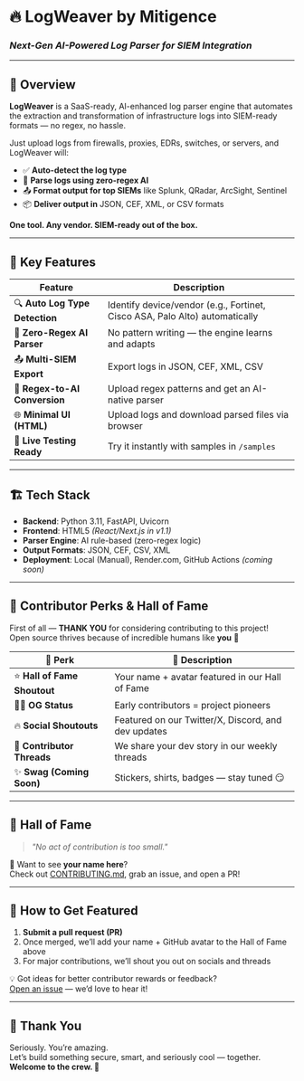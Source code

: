 # 🔥 LogWeaver by Mitigence  
### *Next-Gen AI-Powered Log Parser for SIEM Integration*

---

## 🚀 Overview

**LogWeaver** is a SaaS-ready, AI-enhanced log parser engine that automates the extraction and transformation of infrastructure logs into SIEM-ready formats — no regex, no hassle.

Just upload logs from firewalls, proxies, EDRs, switches, or servers, and LogWeaver will:

- ✅ **Auto-detect the log type**
- 🧠 **Parse logs using zero-regex AI**
- 📤 **Format output for top SIEMs** like Splunk, QRadar, ArcSight, Sentinel
- 📦 **Deliver output in** JSON, CEF, XML, or CSV formats

**One tool. Any vendor. SIEM-ready out of the box.**

---

## 🧠 Key Features

| Feature | Description |
|--------|-------------|
| 🔍 **Auto Log Type Detection** | Identify device/vendor (e.g., Fortinet, Cisco ASA, Palo Alto) automatically |
| 🧠 **Zero-Regex AI Parser**    | No pattern writing — the engine learns and adapts |
| 📤 **Multi-SIEM Export**       | Export logs in JSON, CEF, XML, CSV |
| 🔁 **Regex-to-AI Conversion**  | Upload regex patterns and get an AI-native parser |
| 🌐 **Minimal UI (HTML)**       | Upload logs and download parsed files via browser |
| 🧪 **Live Testing Ready**      | Try it instantly with samples in `/samples` |

---

## 🏗️ Tech Stack

- **Backend**: Python 3.11, FastAPI, Uvicorn  
- **Frontend**: HTML5 *(React/Next.js in v1.1)*  
- **Parser Engine**: AI rule-based (zero-regex logic)  
- **Output Formats**: JSON, CEF, CSV, XML  
- **Deployment**: Local (Manual), Render.com, GitHub Actions *(coming soon)*

---

## 🌟 Contributor Perks & Hall of Fame

First of all — **THANK YOU** for considering contributing to this project!  
Open source thrives because of incredible humans like **you** 💛

| 🎁 Perk                     | 💬 Description |
|----------------------------|----------------|
| ⭐ **Hall of Fame Shoutout** | Your name + avatar featured in our Hall of Fame |
| 🧙‍♂️ **OG Status**          | Early contributors = project pioneers |
| 🔥 **Social Shoutouts**     | Featured on our Twitter/X, Discord, and dev updates |
| 🧵 **Contributor Threads**  | We share your dev story in our weekly threads |
| ✨ **Swag (Coming Soon)**   | Stickers, shirts, badges — stay tuned 😏 |

---

## 💖 Hall of Fame

> _"No act of contribution is too small."_

<!-- ALL-CONTRIBUTORS-LIST:START - Do not remove or modify this section -->
<!-- ALL-CONTRIBUTORS-LIST:END -->

📌 Want to see **your name here**?  
Check out [CONTRIBUTING.md](./CONTRIBUTING.md), grab an issue, and open a PR!

---

## 🚀 How to Get Featured

1. **Submit a pull request (PR)**  
2. Once merged, we’ll add your name + GitHub avatar to the Hall of Fame above  
3. For major contributions, we’ll shout you out on socials and threads

💡 Got ideas for better contributor rewards or feedback?  
[Open an issue](https://github.com/your-repo/issues/new?template=feedback.yml) — we’d love to hear it!

---

## 🙌 Thank You

Seriously. You’re amazing.  
Let’s build something secure, smart, and seriously cool — together.  
**Welcome to the crew. 🚀**
